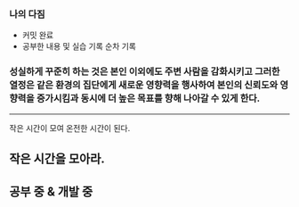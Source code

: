 ### 나의 다짐

- 커밋 완료
- 공부한 내용 및 실습 기록 순차 기록

### 성실하게 꾸준히 하는 것은 본인 이외에도 주변 사람을 감화시키고 그러한 열정은 같은 환경의 집단에게 새로운 영향력을 행사하여 본인의 신뢰도와 영향력을 증가시킴과 동시에 더 높은 목표를 향해 나아갈 수 있게 한다.

---
작은 시간이 모여 온전한 시간이 된다.

작은 시간을 모아라.
----
공부 중 & 개발 중
---

